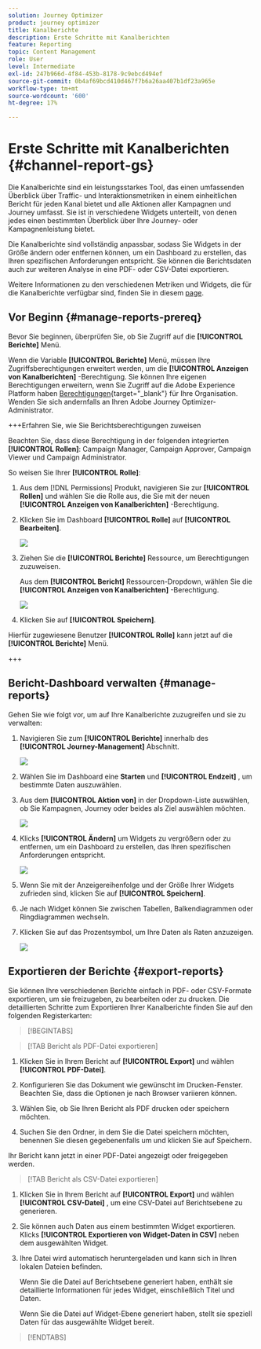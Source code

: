 ```yaml
---
solution: Journey Optimizer
product: journey optimizer
title: Kanalberichte
description: Erste Schritte mit Kanalberichten
feature: Reporting
topic: Content Management
role: User
level: Intermediate
exl-id: 247b966d-4f84-453b-8178-9c9ebcd494ef
source-git-commit: 0b4af69bcd410d467f7b6a26aa407b1df23a965e
workflow-type: tm+mt
source-wordcount: '600'
ht-degree: 17%

---
```


# Erste Schritte mit Kanalberichten {#channel-report-gs}

Die Kanalberichte sind ein leistungsstarkes Tool, das einen umfassenden Überblick über Traffic- und Interaktionsmetriken in einem einheitlichen Bericht für jeden Kanal bietet und alle Aktionen aller Kampagnen und Journey umfasst. Sie ist in verschiedene Widgets unterteilt, von denen jedes einen bestimmten Überblick über Ihre Journey- oder Kampagnenleistung bietet.

Die Kanalberichte sind vollständig anpassbar, sodass Sie Widgets in der Größe ändern oder entfernen können, um ein Dashboard zu erstellen, das Ihren spezifischen Anforderungen entspricht. Sie können die Berichtsdaten auch zur weiteren Analyse in eine PDF- oder CSV-Datei exportieren.

Weitere Informationen zu den verschiedenen Metriken und Widgets, die für die Kanalberichte verfügbar sind, finden Sie in diesem [page](channel-report.md).

## Vor Beginn {#manage-reports-prereq}

Bevor Sie beginnen, überprüfen Sie, ob Sie Zugriff auf die **[!UICONTROL Berichte]** Menü.

Wenn die Variable **[!UICONTROL Berichte]** Menü, müssen Ihre Zugriffsberechtigungen erweitert werden, um die **[!UICONTROL Anzeigen von Kanalberichten]** -Berechtigung. Sie können Ihre eigenen Berechtigungen erweitern, wenn Sie Zugriff auf die Adobe Experience Platform haben [Berechtigungen](https://experienceleague.adobe.com/docs/experience-platform/access-control/home.html){target="_blank"} für Ihre Organisation. Wenden Sie sich andernfalls an Ihren Adobe Journey Optimizer-Administrator.

+++Erfahren Sie, wie Sie Berichtsberechtigungen zuweisen

Beachten Sie, dass diese Berechtigung in der folgenden integrierten **[!UICONTROL Rollen]**: Campaign Manager, Campaign Approver, Campaign Viewer und Campaign Administrator.

So weisen Sie Ihrer **[!UICONTROL Rolle]**:

1. Aus dem [!DNL Permissions] Produkt, navigieren Sie zur **[!UICONTROL Rollen]** und wählen Sie die Rolle aus, die Sie mit der neuen **[!UICONTROL Anzeigen von Kanalberichten]** -Berechtigung.

1. Klicken Sie im Dashboard **[!UICONTROL Rolle]** auf **[!UICONTROL Bearbeiten]**.

   ![](assets/channel_permission_1.png)

1. Ziehen Sie die **[!UICONTROL Berichte]** Ressource, um Berechtigungen zuzuweisen.

   Aus dem **[!UICONTROL Bericht]** Ressourcen-Dropdown, wählen Sie die **[!UICONTROL Anzeigen von Kanalberichten]** -Berechtigung.

   ![](assets/channel_permission_2.png)

1. Klicken Sie auf **[!UICONTROL Speichern]**.

Hierfür zugewiesene Benutzer **[!UICONTROL Rolle]** kann jetzt auf die **[!UICONTROL Berichte]** Menü.

+++

## Bericht-Dashboard verwalten {#manage-reports}

Gehen Sie wie folgt vor, um auf Ihre Kanalberichte zuzugreifen und sie zu verwalten:

1. Navigieren Sie zum **[!UICONTROL Berichte]** innerhalb des **[!UICONTROL Journey-Management]** Abschnitt.

   ![](assets/channel_report_1.png)

1. Wählen Sie im Dashboard eine **Starten** und **[!UICONTROL Endzeit]** , um bestimmte Daten auszuwählen.

1. Aus dem **[!UICONTROL Aktion von]** in der Dropdown-Liste auswählen, ob Sie Kampagnen, Journey oder beides als Ziel auswählen möchten.

   ![](assets/channel_report_2.png)

1. Klicks **[!UICONTROL Ändern]** um Widgets zu vergrößern oder zu entfernen, um ein Dashboard zu erstellen, das Ihren spezifischen Anforderungen entspricht.

   ![](assets/channel_report_3.png)

1. Wenn Sie mit der Anzeigereihenfolge und der Größe Ihrer Widgets zufrieden sind, klicken Sie auf **[!UICONTROL Speichern]**.

1. Je nach Widget können Sie zwischen Tabellen, Balkendiagrammen oder Ringdiagrammen wechseln.

1. Klicken Sie auf das Prozentsymbol, um Ihre Daten als Raten anzuzeigen.

   ![](assets/channel_report_4.png)

## Exportieren der Berichte {#export-reports}

Sie können Ihre verschiedenen Berichte einfach in PDF- oder CSV-Formate exportieren, um sie freizugeben, zu bearbeiten oder zu drucken. Die detaillierten Schritte zum Exportieren Ihrer Kanalberichte finden Sie auf den folgenden Registerkarten:

>[!BEGINTABS]

>[!TAB Bericht als PDF-Datei exportieren]

1. Klicken Sie in Ihrem Bericht auf **[!UICONTROL Export]** und wählen **[!UICONTROL PDF-Datei]**.

1. Konfigurieren Sie das Dokument wie gewünscht im Drucken-Fenster. Beachten Sie, dass die Optionen je nach Browser variieren können.

1. Wählen Sie, ob Sie Ihren Bericht als PDF drucken oder speichern möchten.

1. Suchen Sie den Ordner, in dem Sie die Datei speichern möchten, benennen Sie diesen gegebenenfalls um und klicken Sie auf Speichern.

Ihr Bericht kann jetzt in einer PDF-Datei angezeigt oder freigegeben werden.

>[!TAB Bericht als CSV-Datei exportieren]

1. Klicken Sie in Ihrem Bericht auf **[!UICONTROL Export]** und wählen **[!UICONTROL CSV-Datei]** , um eine CSV-Datei auf Berichtsebene zu generieren.

1. Sie können auch Daten aus einem bestimmten Widget exportieren. Klicks **[!UICONTROL Exportieren von Widget-Daten in CSV]** neben dem ausgewählten Widget.

1. Ihre Datei wird automatisch heruntergeladen und kann sich in Ihren lokalen Dateien befinden.

   Wenn Sie die Datei auf Berichtsebene generiert haben, enthält sie detaillierte Informationen für jedes Widget, einschließlich Titel und Daten.

   Wenn Sie die Datei auf Widget-Ebene generiert haben, stellt sie speziell Daten für das ausgewählte Widget bereit.

>[!ENDTABS]

